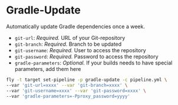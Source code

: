 # Gradle-Update

Automatically update Gradle dependencies once a week.

* `git-url`: *Required.* URL of your Git-repository
* `git-branch`: *Required.* Branch to be updated
* `git-username`: *Required.* User to access the repository
* `git-password`: *Required.* Password to access the repository
* `gradle-parameters`: *Optional.* If your builds needs to have special parameters, add them here

```bash
fly -t target set-pipeline -p gradle-update -c pipeline.yml \
--var 'git-url=xxxx' --var 'git-branch=xxxx' \
--var 'git-username=xxxx' --var 'git-password=xxxx' \
--var 'gradle-parameters=-Pproxy_password=yyyy'
```
